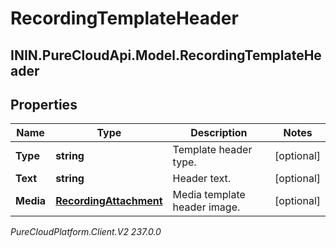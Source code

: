# RecordingTemplateHeader

## ININ.PureCloudApi.Model.RecordingTemplateHeader

## Properties

|Name | Type | Description | Notes|
|------------ | ------------- | ------------- | -------------|
| **Type** | **string** | Template header type. | [optional] |
| **Text** | **string** | Header text. | [optional] |
| **Media** | [**RecordingAttachment**](RecordingAttachment) | Media template header image. | [optional] |



_PureCloudPlatform.Client.V2 237.0.0_
